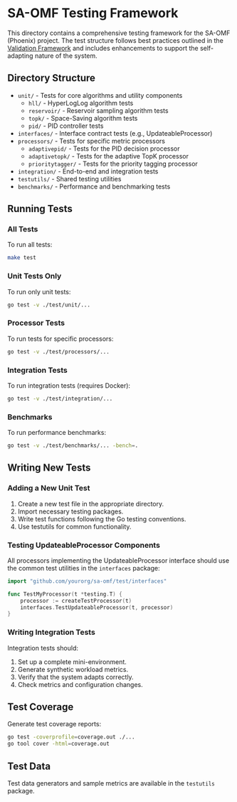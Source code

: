 # SA-OMF Testing Framework

This directory contains a comprehensive testing framework for the SA-OMF (Phoenix) project. The test structure follows best practices outlined in the [Validation Framework](../docs/testing/validation-framework.md) and includes enhancements to support the self-adapting nature of the system.

## Directory Structure

- `unit/` - Tests for core algorithms and utility components
  - `hll/` - HyperLogLog algorithm tests
  - `reservoir/` - Reservoir sampling algorithm tests
  - `topk/` - Space-Saving algorithm tests
  - `pid/` - PID controller tests
- `interfaces/` - Interface contract tests (e.g., UpdateableProcessor)
- `processors/` - Tests for specific metric processors
  - `adaptivepid/` - Tests for the PID decision processor
  - `adaptivetopk/` - Tests for the adaptive TopK processor
  - `prioritytagger/` - Tests for the priority tagging processor
- `integration/` - End-to-end and integration tests
- `testutils/` - Shared testing utilities
- `benchmarks/` - Performance and benchmarking tests

## Running Tests

### All Tests

To run all tests:

```bash
make test
```

### Unit Tests Only

To run only unit tests:

```bash
go test -v ./test/unit/...
```

### Processor Tests

To run tests for specific processors:

```bash
go test -v ./test/processors/...
```

### Integration Tests

To run integration tests (requires Docker):

```bash
go test -v ./test/integration/...
```

### Benchmarks

To run performance benchmarks:

```bash
go test -v ./test/benchmarks/... -bench=.
```

## Writing New Tests

### Adding a New Unit Test

1. Create a new test file in the appropriate directory.
2. Import necessary testing packages.
3. Write test functions following the Go testing conventions.
4. Use testutils for common functionality.

### Testing UpdateableProcessor Components

All processors implementing the UpdateableProcessor interface should use the common test utilities in the `interfaces` package:

```go
import "github.com/yourorg/sa-omf/test/interfaces"

func TestMyProcessor(t *testing.T) {
    processor := createTestProcessor(t)
    interfaces.TestUpdateableProcessor(t, processor)
}
```

### Writing Integration Tests

Integration tests should:

1. Set up a complete mini-environment.
2. Generate synthetic workload metrics.
3. Verify that the system adapts correctly.
4. Check metrics and configuration changes.

## Test Coverage

Generate test coverage reports:

```bash
go test -coverprofile=coverage.out ./...
go tool cover -html=coverage.out
```

## Test Data

Test data generators and sample metrics are available in the `testutils` package.